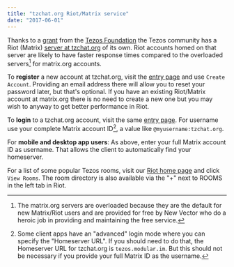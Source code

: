 ```yaml
---
title: "tzchat.org Riot/Matrix service"
date: "2017-06-01"
---
```


Thanks to a
[grant](https://tezos.foundation/news/tezos-foundation-supports-tezos-riot-forum)
from the [Tezos Foundation](https://tezos.foundation) the Tezos community has a
Riot (Matrix) [server at tzchat.org](https://riot.tzchat.org) of its own.  Riot accounts homed
on that server are likely to have faster response times compared to the
overloaded servers[^1] for matrix.org accounts.

To **register** a new account at tzchat.org, visit the [entry
page](https://riot.tzchat.org/#/welcome) and use `Create Account`. Providing an
email address there will allow you to reset your password later, but that's
optional.  If you have an existing Riot/Matrix account at matrix.org there is no
need to create a new one but you may wish to anyway to get better performance in
Riot.

To **login** to a tzchat.org account, visit the same [entry
page](https://riot.tzchat.org/#/welcome). For username use your complete
Matrix account ID[^2], a value like `@myusername:tzchat.org`.

For **mobile and desktop app users**: As above, enter your full Matrix account ID as username. That allows the client to automatically find your homeserver.

For a list of some popular Tezos rooms, visit our [Riot home page](https://riot.tzchat.org/#/home) and click `View Rooms`. The room directory is also available via the "+" next to ROOMS in the left tab in Riot.

[^1]: The matrix.org servers are overloaded because they are the default for new Matrix/Riot users and are provided for free by New Vector who do a heroic job in providing and maintaining the free service.

[^2]: Some client apps have an "advanced" login mode where you can specify the "Homeserver URL". If you should need to do that, the Homeserver URL for tzchat.org is `tezos.modular.im`. But this should not be necessary if you provide your full Matrix ID as the username.




